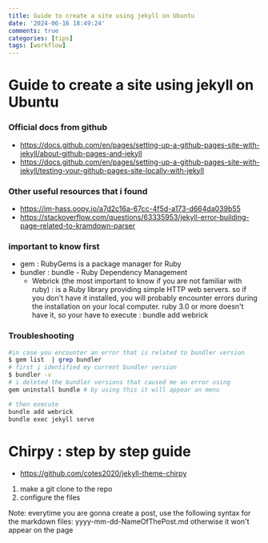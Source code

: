 ```yaml
---
title: Guide to create a site using jekyll on Ubuntu
date: '2024-06-16 18:49:24'
comments: true
categories: [tips]
tags: [workflow]
---
```

 

# Guide to create a site using jekyll on Ubuntu


### Official docs from github
- https://docs.github.com/en/pages/setting-up-a-github-pages-site-with-jekyll/about-github-pages-and-jekyll 
- https://docs.github.com/en/pages/setting-up-a-github-pages-site-with-jekyll/testing-your-github-pages-site-locally-with-jekyll

### Other useful resources that i found 
- https://im-hass.oopy.io/a7d2c16a-67cc-4f5d-a173-d664da039b55 
- https://stackoverflow.com/questions/63335953/jekyll-error-building-page-related-to-kramdown-parser

### important to know first
- gem : RubyGems is a package manager for Ruby
- bundler :  bundle - Ruby Dependency Management
	- Webrick (the most important to know if you are not familiar with ruby) : is a Ruby library providing simple HTTP web servers. so if you don't have it installed, you will probably encounter errors during the installation on your local computer. ruby 3.0 or more doesn't have it, so your have to execute : bundle add webrick


### Troubleshooting

```bash
#in case you encounter an error that is related to bundler version
$ gem list  | grep bundler
# first i identified my current bundler version
$ bundler -v
# i deleted the bundler versions that caused me an error using
gem uninstall bundle # by using this it will appear an menu

# then execute
bundle add webrick 
bundle exec jekyll serve

```


# Chirpy : step by step guide 
- https://github.com/cotes2020/jekyll-theme-chirpy 

1. make a git clone to the repo
2. configure the files

Note:
everytime you are gonna create a post, use the following syntax for the markdown files:
yyyy-mm-dd-NameOfThePost.md
otherwise it won't appear on the page

 